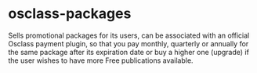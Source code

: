# osclass-packages
Sells promotional packages for its users, can be associated with an official Osclass payment plugin, so that you pay monthly, quarterly or annually for the same package after its expiration date or buy a higher one (upgrade) if the user wishes to have more Free publications available.
